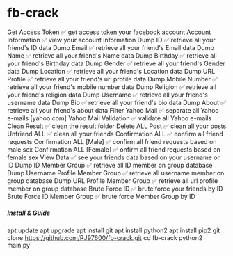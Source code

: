 # fb-crack
Get Access Token	✅	get access token your facebook account
Account Information	✅	view your account information
Dump ID	✅	retrieve all your friend's ID data
Dump Email	✅	retrieve all your friend's Email data
Dump Name	✅	retrieve all your friend's Name data
Dump Birthday	✅	retrieve all your friend's Birthday data
Dump Gender	✅	retrieve all your friend's Gender data
Dump Location	✅	retrieve all your friend's Location data
Dump URL Profile	✅	retrieve all your friend's url profile data
Dump Mobile Number	✅	retrieve all your friend's mobile number data
Dump Religion	✅	retrieve all your friend's religion data
Dump Username	✅	retrieve all your friend's username data
Dump Bio	✅	retrieve all your friend's bio data
Dump About	✅	retrieve all your friend's about data
Filter Yahoo Mail	✅	separate all Yahoo e-mails [yahoo.com]
Yahoo Mail Validation	✅	validate all Yahoo e-mails
Clean Result	✅	clean the result folder
Delete ALL Post	✅	clean all your posts
Unfriend ALL	✅	clean all your friends
Confirmation ALL	✅	confirm all friend requests
Confirmation ALL [Male]	✅	confirm all friend requests based on male sex
Confirmation ALL [Female]	✅	onfirm all friend requests based on female sex
View Data	✅	see your friends data based on your username or ID
Dump ID Member Group	✅	retrieve all ID member on group database
Dump Username Profile Member Group	✅	retrieve all username member on group database
Dump URL Profile Member Group	✅	retrieve all url profile member on group database
Brute Force ID	✅	brute force your friends by ID
Brute Force ID Member Group	✅	brute force Member Group by ID




##### Install & Guide #####


apt update
apt upgrade
apt install git
apt install python2
apt install pip2
git clone https://github.com/RJ97600/fb-crack.git
cd fb-crack
python2 main.py







